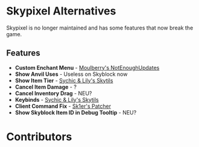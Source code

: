 # Skypixel Alternatives

Skypixel is no longer maintained and has some features that now break the game.

## Features

- **Custom Enchant Menu** - [Moulberry's NotEnoughUpdates](https://github.com/Moulberry/NotEnoughUpdates/releases/latest)
- **Show Anvil Uses** - Useless on Skyblock now
- **Show Item Tier** - [Sychic & Lily's Skytils](https://github.com/Skytils/SkytilsMod/releases/latest)
- **Cancel Item Damage** - ?
- **Cancel Inventory Drag** - NEU?
- **Keybinds** - [Sychic & Lily's Skytils](https://github.com/Skytils/SkytilsMod/releases/latest)
- **Client Command Fix** - [Sk1er's Patcher](https://sk1er.club/mods/patcher)
- **Show Skyblock Item ID in Debug Tooltip** - NEU?

# Contributors
